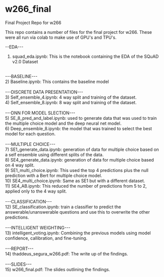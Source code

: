 # w266_final
Final Project Repo for w266

This repo contains a number of files for the final project for w266.
These were all run via colab to make use of GPU's and TPU's.

--EDA---<br/>
1) squad_eda.ipynb: This is the notebook containing the EDA of the SQuAD v2.0 Dataset<br/>
<br/>
---BASELINE---<br/>
2) Baseline.ipynb: This contains the baseline model<br/>
<br/>
---DISCRETE DATA PRESENTATION---<br/>
3) Self_ensemble_4.ipynb: 4 way split and training of the dataset.<br/>
4) Self_ensemble_8.ipynb: 8 way split and training of the dataset. <br/>
<br/>
---DNN FOR MODEL SLECTION---<br/>
5) SE_8_pred_and_label.ipynb: used to generate data that was used to train the multiple choice model and the deep neural net model.<br/>
6) Deep_ensemble_8.ipynb: the model that was trained to select the best model for each question.<br/>
<br/>
---MULTIPLE CHOICE---<br/>
7) SE1_generate_data.ipynb: generation of data for multiple choice based on a self ensemble using different splits of the data. <br/>
8) SE4_generate_data.ipynb:  generation of data for multiple choice based on 4 way split.<br/>
9) SE1_multi_choice.ipynb:  This used the top 4 predictions plus the null prediction with a Bert for multiple choice model.<br/>
10) SE4_multi_choice.ipynb: Same as SE1 but with a different dataset.<br/>
11) SE4_AB.ipynb:  This reduced the number of predictions from 5 to 2, applied only to the 4 way split.<br/>
<br/>
---CLASSIFICATION---<br/>
12) SE_classification.ipynb: train a classifier to predict the answerable/unanswerable questions and use this to overwrite the other predictions.<br/>
<br/>
---INTELLIGENT WEIGHTING---<br/>
13) intelligent_voting.ipynb: Combining the previous models using model confidence, callibration, and fine-tuning.<br/>
<br/>
---REPORT---<br/>
14) thaddeus_segura_w266.pdf: The write up of the findings.<br/>
<br/>
---SLIDES---<br/>
15) w266_final.pdf: The slides outlining the findings.<br/>
